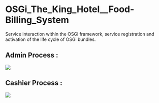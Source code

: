 # OSGi_The_King_Hotel__Food-Billing_System
Service interaction within the OSGi framework, service registration and activation of the life cycle of OSGi bundles.

<h2> Admin Process : </h2>
<img src="https://user-images.githubusercontent.com/88779731/161425871-85a13bdb-6e65-4266-bd9a-7fa8a5e77870.jpg" />

<br/>

<h2> Cashier Process : </h2>
<img src="https://user-images.githubusercontent.com/88779731/161425920-b7953d20-6cf9-4bc9-b022-6d1ea260ca50.jpg" />
